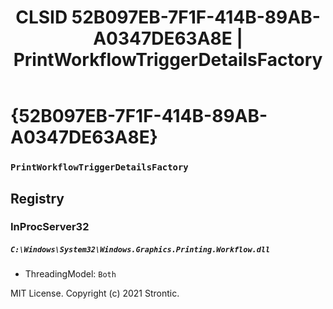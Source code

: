 ﻿---
title: "CLSID 52B097EB-7F1F-414B-89AB-A0347DE63A8E | PrintWorkflowTriggerDetailsFactory"
excerpt: What is COM-Object CLSID 52B097EB-7F1F-414B-89AB-A0347DE63A8E?
---

# {52B097EB-7F1F-414B-89AB-A0347DE63A8E}

### `PrintWorkflowTriggerDetailsFactory`

## Registry


### InProcServer32

##### `C:\Windows\System32\Windows.Graphics.Printing.Workflow.dll`
* ThreadingModel: `Both`

MIT License. Copyright (c) 2021 Strontic.



